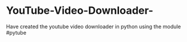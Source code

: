 # YouTube-Video-Downloader-
Have created the youtube video downloader in python using the module #pytube
